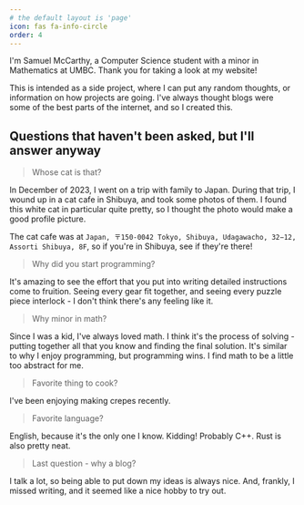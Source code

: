 ```yaml
---
# the default layout is 'page'
icon: fas fa-info-circle
order: 4
---
```


I'm Samuel McCarthy, a Computer Science student with a minor in Mathematics at UMBC. Thank you for taking a look at my website!

This is intended as a side project, where I can put any random thoughts, or information on how projects are going. I've always thought blogs were some of the best parts of the internet, and so I created this.

## Questions that haven't been asked, but I'll answer anyway

> Whose cat is that?

In December of 2023, I went on a trip with family to Japan. During that trip, I wound up in a cat cafe in Shibuya, and took some photos of them. I found this white cat in particular quite pretty, so I thought the photo would make a good profile picture.

The cat cafe was at `Japan, 〒150-0042 Tokyo, Shibuya, Udagawacho, 32−12, Assorti Shibuya, 8F`, so if you're in Shibuya, see if they're there!

> Why did you start programming?

It's amazing to see the effort that you put into writing detailed instructions come to fruition. Seeing every gear fit together, and seeing every puzzle piece interlock - I don't think there's any feeling like it.

> Why minor in math?

Since I was a kid, I've always loved math. I think it's the process of solving - putting together all that you know and finding the final solution. It's similar to why I enjoy programming, but programming wins. I find math to be a little too abstract for me.

> Favorite thing to cook?

I've been enjoying making crepes recently.

> Favorite language?

English, because it's the only one I know.
Kidding! Probably C++. Rust is also pretty neat.

> Last question - why a blog?

I talk a lot, so being able to put down my ideas is always nice. And, frankly, I missed writing, and it seemed like a nice hobby to try out.